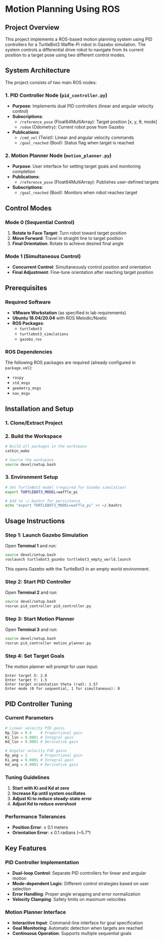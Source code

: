 # Motion Planning Using ROS

## Project Overview

This project implements a ROS-based motion planning system using PID controllers for a TurtleBot3 Waffle-Pi robot in Gazebo simulation. The system controls a differential drive robot to navigate from its current position to a target pose using two different control modes.

## System Architecture

The project consists of two main ROS nodes:

### 1. PID Controller Node (`pid_controller.py`)
- **Purpose**: Implements dual PID controllers (linear and angular velocity control)
- **Subscriptions**:
  - `/reference_pose` (Float64MultiArray): Target position [x, y, θ, mode]
  - `/odom` (Odometry): Current robot pose from Gazebo
- **Publications**:
  - `/cmd_vel` (Twist): Linear and angular velocity commands
  - `/goal_reached` (Bool): Status flag when target is reached

### 2. Motion Planner Node (`motion_planner.py`)
- **Purpose**: User interface for setting target goals and monitoring completion
- **Publications**:
  - `/reference_pose` (Float64MultiArray): Publishes user-defined targets
- **Subscriptions**:
  - `/goal_reached` (Bool): Monitors when robot reaches target

## Control Modes

### Mode 0 (Sequential Control)
1. **Rotate to Face Target**: Turn robot toward target position
2. **Move Forward**: Travel in straight line to target position  
3. **Final Orientation**: Rotate to achieve desired final angle

### Mode 1 (Simultaneous Control)
- **Concurrent Control**: Simultaneously control position and orientation
- **Final Adjustment**: Fine-tune orientation after reaching target position

## Prerequisites

### Required Software
- **VMware Workstation** (as specified in lab requirements)
- **Ubuntu 18.04/20.04** with ROS Melodic/Noetic
- **ROS Packages**:
  - `turtlebot3`
  - `turtlebot3_simulations`
  - `gazebo_ros`

### ROS Dependencies
The following ROS packages are required (already configured in `package.xml`):
- `rospy`
- `std_msgs`
- `geometry_msgs`
- `nav_msgs`

## Installation and Setup

### 1. Clone/Extract Project

### 2. Build the Workspace
```bash
# Build all packages in the workspace
catkin_make

# Source the workspace
source devel/setup.bash
```

### 3. Environment Setup
```bash
# Set TurtleBot3 model (required for Gazebo simulation)
export TURTLEBOT3_MODEL=waffle_pi

# Add to ~/.bashrc for persistence
echo "export TURTLEBOT3_MODEL=waffle_pi" >> ~/.bashrc
```

## Usage Instructions

### Step 1: Launch Gazebo Simulation
Open **Terminal 1** and run:
```bash
source devel/setup.bash
roslaunch turtlebot3_gazebo turtlebot3_empty_world.launch
```
This opens Gazebo with the TurtleBot3 in an empty world environment.

### Step 2: Start PID Controller
Open **Terminal 2** and run:
```bash
source devel/setup.bash
rosrun pid_controller pid_controller.py
```

### Step 3: Start Motion Planner
Open **Terminal 3** and run:
```bash
source devel/setup.bash
rosrun pid_controller motion_planner.py
```

### Step 4: Set Target Goals
The motion planner will prompt for user input:
```
Enter target X: 2.0
Enter target Y: 1.5
Enter target orientation theta (rad): 1.57
Enter mode (0 for sequential, 1 for simultaneous): 0
```

## PID Controller Tuning

### Current Parameters
```python
# Linear velocity PID gains
Kp_lin = 0.4    # Proportional gain
Ki_lin = 0.0001 # Integral gain  
Kd_lin = 0.0001 # Derivative gain

# Angular velocity PID gains
Kp_ang = 1      # Proportional gain
Ki_ang = 0.0001 # Integral gain
Kd_ang = 0.0001 # Derivative gain
```

### Tuning Guidelines
1. **Start with Ki and Kd at zero**
2. **Increase Kp until system oscillates**
3. **Adjust Ki to reduce steady-state error**
4. **Adjust Kd to reduce overshoot**

### Performance Tolerances
- **Position Error**: ≤ 0.1 meters
- **Orientation Error**: ≤ 0.1 radians (~5.7°)

## Key Features

### PID Controller Implementation
- **Dual-loop Control**: Separate PID controllers for linear and angular motion
- **Mode-dependent Logic**: Different control strategies based on user selection
- **Error Handling**: Proper angle wrapping and error normalization
- **Velocity Clamping**: Safety limits on maximum velocities

### Motion Planner Interface
- **Interactive Input**: Command-line interface for goal specification
- **Goal Monitoring**: Automatic detection when targets are reached
- **Continuous Operation**: Supports multiple sequential goals